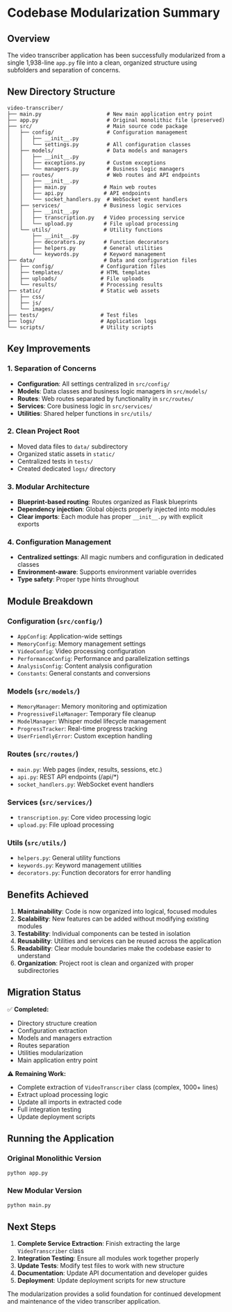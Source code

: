 # Codebase Modularization Summary

## Overview

The video transcriber application has been successfully modularized from a single 1,938-line `app.py` file into a clean, organized structure using subfolders and separation of concerns.

## New Directory Structure

```
video-transcriber/
├── main.py                     # New main application entry point
├── app.py                      # Original monolithic file (preserved)
├── src/                        # Main source code package
│   ├── config/                 # Configuration management
│   │   ├── __init__.py
│   │   └── settings.py         # All configuration classes
│   ├── models/                 # Data models and managers
│   │   ├── __init__.py
│   │   ├── exceptions.py       # Custom exceptions
│   │   └── managers.py         # Business logic managers
│   ├── routes/                 # Web routes and API endpoints
│   │   ├── __init__.py
│   │   ├── main.py            # Main web routes
│   │   ├── api.py             # API endpoints
│   │   └── socket_handlers.py  # WebSocket event handlers
│   ├── services/              # Business logic services
│   │   ├── __init__.py
│   │   ├── transcription.py   # Video processing service
│   │   └── upload.py          # File upload processing
│   └── utils/                 # Utility functions
│       ├── __init__.py
│       ├── decorators.py      # Function decorators
│       ├── helpers.py         # General utilities
│       └── keywords.py        # Keyword management
├── data/                      # Data and configuration files
│   ├── config/               # Configuration files
│   ├── templates/            # HTML templates
│   ├── uploads/              # File uploads
│   └── results/              # Processing results
├── static/                   # Static web assets
│   ├── css/
│   ├── js/
│   └── images/
├── tests/                    # Test files
├── logs/                     # Application logs
└── scripts/                  # Utility scripts
```

## Key Improvements

### 1. Separation of Concerns
- **Configuration**: All settings centralized in `src/config/`
- **Models**: Data classes and business logic managers in `src/models/`
- **Routes**: Web routes separated by functionality in `src/routes/`
- **Services**: Core business logic in `src/services/`
- **Utilities**: Shared helper functions in `src/utils/`

### 2. Clean Project Root
- Moved data files to `data/` subdirectory
- Organized static assets in `static/`
- Centralized tests in `tests/`
- Created dedicated `logs/` directory

### 3. Modular Architecture
- **Blueprint-based routing**: Routes organized as Flask blueprints
- **Dependency injection**: Global objects properly injected into modules
- **Clear imports**: Each module has proper `__init__.py` with explicit exports

### 4. Configuration Management
- **Centralized settings**: All magic numbers and configuration in dedicated classes
- **Environment-aware**: Supports environment variable overrides
- **Type safety**: Proper type hints throughout

## Module Breakdown

### Configuration (`src/config/`)
- `AppConfig`: Application-wide settings
- `MemoryConfig`: Memory management settings
- `VideoConfig`: Video processing configuration
- `PerformanceConfig`: Performance and parallelization settings
- `AnalysisConfig`: Content analysis configuration
- `Constants`: General constants and conversions

### Models (`src/models/`)
- `MemoryManager`: Memory monitoring and optimization
- `ProgressiveFileManager`: Temporary file cleanup
- `ModelManager`: Whisper model lifecycle management
- `ProgressTracker`: Real-time progress tracking
- `UserFriendlyError`: Custom exception handling

### Routes (`src/routes/`)
- `main.py`: Web pages (index, results, sessions, etc.)
- `api.py`: REST API endpoints (/api/*)
- `socket_handlers.py`: WebSocket event handlers

### Services (`src/services/`)
- `transcription.py`: Core video processing logic
- `upload.py`: File upload processing

### Utils (`src/utils/`)
- `helpers.py`: General utility functions
- `keywords.py`: Keyword management utilities
- `decorators.py`: Function decorators for error handling

## Benefits Achieved

1. **Maintainability**: Code is now organized into logical, focused modules
2. **Scalability**: New features can be added without modifying existing modules
3. **Testability**: Individual components can be tested in isolation
4. **Reusability**: Utilities and services can be reused across the application
5. **Readability**: Clear module boundaries make the codebase easier to understand
6. **Organization**: Project root is clean and organized with proper subdirectories

## Migration Status

✅ **Completed:**
- Directory structure creation
- Configuration extraction
- Models and managers extraction
- Routes separation
- Utilities modularization
- Main application entry point

⚠️ **Remaining Work:**
- Complete extraction of `VideoTranscriber` class (complex, 1000+ lines)
- Extract upload processing logic
- Update all imports in extracted code
- Full integration testing
- Update deployment scripts

## Running the Application

### Original Monolithic Version
```bash
python app.py
```

### New Modular Version
```bash
python main.py
```

## Next Steps

1. **Complete Service Extraction**: Finish extracting the large `VideoTranscriber` class
2. **Integration Testing**: Ensure all modules work together properly
3. **Update Tests**: Modify test files to work with new structure
4. **Documentation**: Update API documentation and developer guides
5. **Deployment**: Update deployment scripts for new structure

The modularization provides a solid foundation for continued development and maintenance of the video transcriber application.